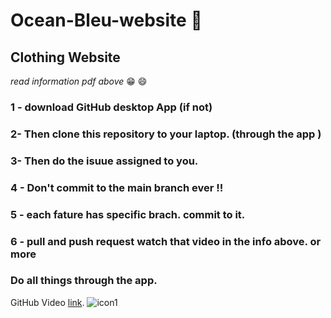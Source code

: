 # Ocean-Bleu-website :dress:
## Clothing Website 
*read information pdf above* :grin: :smile:
### 1 - download GitHub desktop App (if not)
### 2- Then clone this repository to your laptop. (through the app )
### 3- Then do the isuue assigned to you.
### 4 - Don't commit to the main branch ever !!
### 5 - each fature has specific brach. commit to it.
### 6 - pull and push request watch that video in the info above. or more
### Do all things through the app.
GitHub Video [link](https://youtu.be/9j0AOrO0dnw/).
![icon1](https://github.com/user-attachments/assets/7d1dffe6-cffe-4757-8ee3-092a145186fc)
